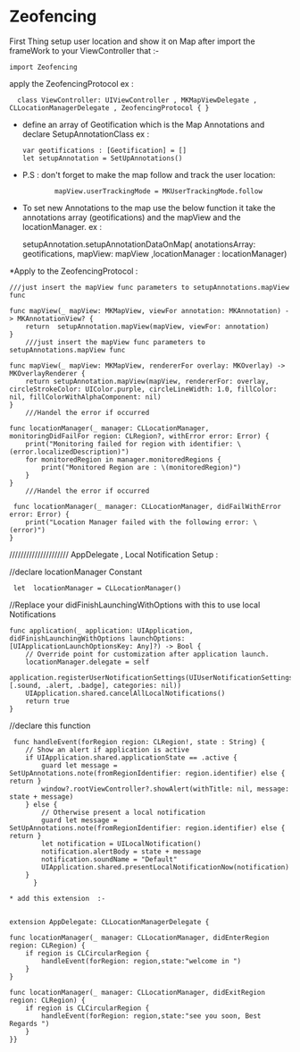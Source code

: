 # Zeofencing
First Thing setup user location and show it on Map after import the frameWork to your ViewController that :-

    import Zeofencing 
apply the  ZeofencingProtocol 
  ex : 
      
      class ViewController: UIViewController , MKMapViewDelegate , CLLocationManagerDelegate , ZeofencingProtocol { }
        
  - define an array of Geotification which is the Map Annotations and declare SetupAnnotationClass 
      ex :    
      
        var geotifications : [Geotification] = []
        let setupAnnotation = SetUpAnnotations()
        
  - P.S : don't forget to make the map follow and track the user location:
  
                mapView.userTrackingMode = MKUserTrackingMode.follow
                
  -    To set new Annotations to the map use the below function it take the  annotations array (geotifications) and the mapView and the locationManager. 
  ex : 
  
        setupAnnotation.setupAnnotationDataOnMap( anotationsArray: geotifications, mapView: mapView ,locationManager : locationManager)

*Apply to the ZeofencingProtocol  :
   
   
    ///just insert the mapView func parameters to setupAnnotations.mapView func
    
    func mapView(_ mapView: MKMapView, viewFor annotation: MKAnnotation) -> MKAnnotationView? {
        return  setupAnnotation.mapView(mapView, viewFor: annotation)
    }
        ///just insert the mapView func parameters to setupAnnotations.mapView func
        
    func mapView(_ mapView: MKMapView, rendererFor overlay: MKOverlay) -> MKOverlayRenderer {
        return setupAnnotation.mapView(mapView, rendererFor: overlay, circleStrokeColor: UIColor.purple, circleLineWidth: 1.0, fillColor: nil, fillColorWithAlphaComponent: nil)
    }
        ///Handel the error if occurred
        
    func locationManager(_ manager: CLLocationManager, monitoringDidFailFor region: CLRegion?, withError error: Error) {
        print("Monitoring failed for region with identifier: \(error.localizedDescription)")
        for monitoredRegion in manager.monitoredRegions {
            print("Monitored Region are : \(monitoredRegion)")
        }
    }
        ///Handel the error if occurred
        
     func locationManager(_ manager: CLLocationManager, didFailWithError error: Error) {
        print("Location Manager failed with the following error: \(error)")
    }
    
    
/////////////////////
AppDelegate , Local Notification Setup :

//declare locationManager Constant

     let  locationManager = CLLocationManager()

//Replace your didFinishLaunchingWithOptions  with this to use local Notifications 


    func application(_ application: UIApplication, didFinishLaunchingWithOptions launchOptions:        [UIApplicationLaunchOptionsKey: Any]?) -> Bool {
        // Override point for customization after application launch.
        locationManager.delegate = self
        application.registerUserNotificationSettings(UIUserNotificationSettings(types: [.sound, .alert, .badge], categories: nil))
        UIApplication.shared.cancelAllLocalNotifications()
        return true
    }
    
    
 //declare this function 
 
 
     func handleEvent(forRegion region: CLRegion!, state : String) {
        // Show an alert if application is active
        if UIApplication.shared.applicationState == .active {
            guard let message = SetUpAnnotations.note(fromRegionIdentifier: region.identifier) else { return }
            window?.rootViewController?.showAlert(withTitle: nil, message: state + message)
        } else {
            // Otherwise present a local notification
            guard let message = SetUpAnnotations.note(fromRegionIdentifier: region.identifier) else { return }
            let notification = UILocalNotification()
            notification.alertBody = state + message
            notification.soundName = "Default"
            UIApplication.shared.presentLocalNotificationNow(notification)
        }
          }
    
    * add this extension  :-
    
    
    extension AppDelegate: CLLocationManagerDelegate {
    
    func locationManager(_ manager: CLLocationManager, didEnterRegion region: CLRegion) {
        if region is CLCircularRegion {
            handleEvent(forRegion: region,state:"welcome in ")
        }
    }
    
    func locationManager(_ manager: CLLocationManager, didExitRegion region: CLRegion) {
        if region is CLCircularRegion {
            handleEvent(forRegion: region,state:"see you soon, Best Regards ")
        }
    }}
